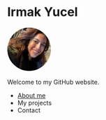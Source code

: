 <!DOCTYPE html>
<html>
<head>
<meta name="viewport" content="width=device-width, initial-scale=1">
<style>
img {
  border-radius: 50%;
}
</style>
</head>
  
<body>
<h1>Irmak Yucel</h1>
<img src="/IMG_3341 2.jpg" alt="pic" width="100" height="100">
<p>Welcome to my GitHub website.</p>
<ul>
  <li><a href="https://www.w3schools.com/">About me</a></li>
  <li>My projects</li>
  <li>Contact</li>
</ul>
</body>
</html>
